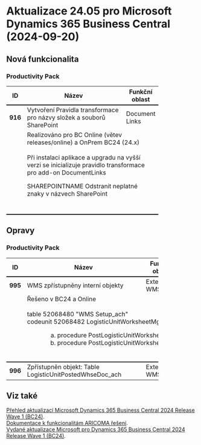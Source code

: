 ﻿# Aktualizace 24.05 pro Microsoft Dynamics 365 Business Central (2024-09-20)

## Nová funkcionalita

### Productivity Pack
<table style="width:80%"><tr><th style="width:8%">ID</th><th style="width:70%">Název</th><th style="width:22%">Funkční oblast</th></tr>
<tr>
        <td style="border-top: 2px solid #000;"><b>916</b></td>
        <td style="border-top: 2px solid #000;">Vytvoření Pravidla transformace pro názvy složek a souborů SharePoint</td>
        <td style="border-top: 2px solid #000;">Document Links</td>
        </tr><tr>
            <td style="border-bottom: 2px solid #000;"></td>
            <td style="border-bottom: 2px solid #000;" colspan="2"><div><div style="box-sizing:border-box;">Realizováno pro BC Online (větev releases/online) a OnPrem BC24 (24.x) </div><div style="box-sizing:border-box;"><br style="box-sizing:border-box;"> </div><div style="box-sizing:border-box;"><p style="box-sizing:border-box;margin:0px 0px 16px;color:rgba(0, 0, 0, 0.9);">Při instalaci aplikace a upgradu na vyšší verzi se inicializuje pravidlo transformace pro add-on DocumentLinks </p><p style="box-sizing:border-box;margin:0px;color:rgba(0, 0, 0, 0.9);">SHAREPOINTNAME Odstranit neplatné znaky v názvech SharePoint </p> </div><br><br> </div></td>
            </tr> </table>

## Opravy

### Productivity Pack
<table style="width:80%"><tr><th style="width:8%">ID</th><th style="width:70%">Název</th><th style="width:22%">Funkční oblast</th></tr>
<tr>
        <td style="border-top: 2px solid #000;"><b>995</b></td>
        <td style="border-top: 2px solid #000;">WMS zpřístupněny interní objekty</td>
        <td style="border-top: 2px solid #000;">Extended WMS</td>
        </tr><tr>
            <td style="border-bottom: 2px solid #000;"></td>
            <td style="border-bottom: 2px solid #000;" colspan="2"><div>Řešeno v BC24<span style="color:rgba(0, 0, 0, 0.9);display:inline !important;">&nbsp;a Online</span> </div><div><span style="color:rgba(0, 0, 0, 0.9);display:inline !important;"><br></span> </div><div><span style="color:rgba(0, 0, 0, 0.9);display:inline !important;"><span style="box-sizing:border-box;">table 52068480 &quot;WMS Setup_ach&quot;<br></span></span><span style="color:rgba(0, 0, 0, 0.9);font-weight:inherit;">codeunit 52068482 LogisticUnitWorksheetMgt_ach</span> </div><div><span style="color:rgba(0, 0, 0, 0.9);display:inline !important;"><span style="box-sizing:border-box;"><ol style="box-sizing:border-box;padding-left:40px;"><ol style="box-sizing:border-box;padding-left:40px;list-style:lower-alpha;"><li style="box-sizing:border-box;">procedure&nbsp;PostLogisticUnitWorksheet </li><li style="box-sizing:border-box;">procedure&nbsp;PostLogisticUnitWorksheetLine </li> </ol> </ol><br></span></span> </div></td>
            </tr><tr>
        <td style="border-top: 2px solid #000;"><b>996</b></td>
        <td style="border-top: 2px solid #000;">Zpřístupněn objekt: Table LogisticUnitPostedWhseDoc_ach</td>
        <td style="border-top: 2px solid #000;">Extended WMS</td>
        </tr> </table>

## Viz také 

[Přehled aktualizací Microsoft Dynamics 365 Business Central 2024 Release Wave 1 (BC24)](Updates-bc24.md).  
[Dokumentace k funkcionalitám ARICOMA řešení](https://www.aricoma.com/docs/cs-cz/dynamics365/business-central/Solutions/solutions.html).    
[Vydané aktualizace Microsoft pro Dynamics 365 Business Central 2024 Release Wave 1 (BC24)](https://learn.microsoft.com/en-us/dynamics365/business-central/dev-itpro/whatsnew/whatsnew-update-24-5). 

